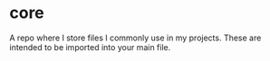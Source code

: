 # core
A repo where I store files I commonly use in my projects. These are intended to be imported into your main file.
